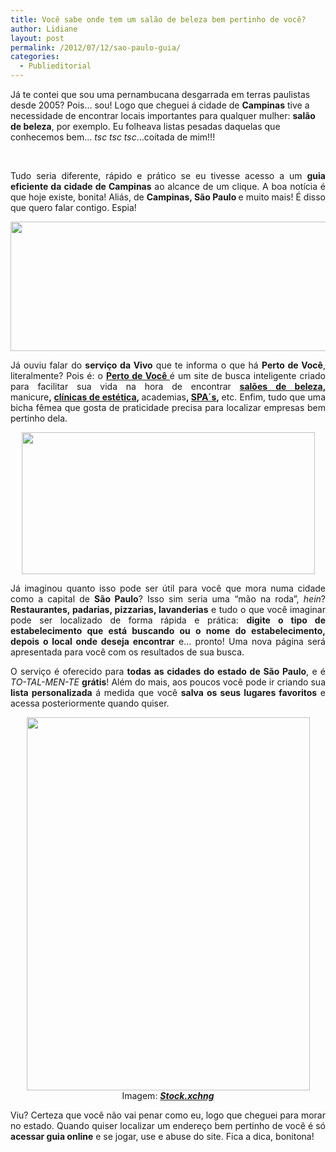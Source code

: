 ```yaml
---
title: Você sabe onde tem um salão de beleza bem pertinho de você?
author: Lidiane
layout: post
permalink: /2012/07/12/sao-paulo-guia/
categories:
  - Publieditorial
---
```

Já te contei que sou uma pernambucana desgarrada em terras paulistas desde 2005? Pois… sou! Logo que cheguei á cidade de **Campinas** tive a necessidade de encontrar locais importantes para qualquer mulher: **salão de beleza**, por exemplo. Eu folheava listas pesadas daquelas que conhecemos bem… _tsc tsc tsc_…coitada de mim!!!

&nbsp;

<p align="justify">
  Tudo seria diferente, rápido e prático se eu tivesse acesso a um <strong>guia eficiente da cidade de Campinas</strong> ao alcance de um clique. A boa notícia é que hoje existe, bonita! Aliás, de <strong>Campinas, São Paulo </strong>e muito mais! É disso que quero falar contigo. Espia!
</p>

<!--more-->

<p align="center">
  <a href="http://www.trololodemulher.com.br/2012/07/12/sao-paulo-guia/vivo-guia-sao-paulo-perto-de-voce2/" rel="attachment wp-att-8871"><img class="alignnone size-full wp-image-8871" title="VIVO - GUIA - SAO PAULO - PERTO DE VOCE[2]" src="https://www.trololodemulher.com.br/2012/07/VIVO-GUIA-SAO-PAULO-PERTO-DE-VOCE2.jpg" alt="" width="515" height="207" /></a>
</p>

<p align="justify">
  Já ouviu falar do <strong>serviço da Vivo</strong> que te informa o que há <strong>Perto de Você</strong>, literalmente? Pois é: o <a href="http://www.pertodevoce.com.br/" target="_blank" rel="noopener noreferrer"><strong>Perto de Você </strong></a>é um site de busca inteligente criado para facilitar sua vida na hora de encontrar <strong><a href="http://www.pertodevoce.com.br/sao-paulo/cabeleireiro-e-instituto-de-beleza" target="_blank" rel="noopener noreferrer">salões de beleza</a>, </strong>manicure<strong>, <a href="http://www.pertodevoce.com.br/sao-paulo/clinica-estetica" target="_blank" rel="noopener noreferrer">clínicas de estética</a>, </strong>academias<strong>, <a href="http://www.pertodevoce.com.br/sao-paulo/spa" target="_blank" rel="noopener noreferrer">SPA´s</a>, </strong>etc. Enfim, tudo que uma bicha fêmea que gosta de praticidade precisa para localizar empresas bem pertinho dela.
</p>

<p align="center">
  <a href="http://www.trololodemulher.com.br/2012/07/12/sao-paulo-guia/vivo-guia-sao-paulo-perto-de-voce/" rel="attachment wp-att-8869"><img class="alignnone size-full wp-image-8869" title="VIVO - GUIA - SAO PAULO - PERTO DE VOCE" src="https://www.trololodemulher.com.br/2012/07/VIVO-GUIA-SAO-PAULO-PERTO-DE-VOCE.png" alt="" width="469" height="227" /></a>
</p>

<p align="justify">
  Já imaginou quanto isso pode ser útil para você que mora numa cidade como a capital de <strong>São Paulo</strong>? Isso sim seria uma “mão na roda”, <em>hein</em>? <strong>Restaurantes, padarias, pizzarias, lavanderias</strong> e tudo o que você imaginar pode ser localizado de forma rápida e prática: <strong>digite o tipo de estabelecimento que está buscando ou o nome do estabelecimento, depois o local onde deseja encontrar</strong> e… pronto! Uma nova página será apresentada para você com os resultados de sua busca.
</p>

<p align="justify">
  O serviço é oferecido para <strong>todas as cidades do estado de São Paulo</strong>, e é <em>TO-TAL-MEN-TE</em> <strong>grátis</strong>! Além do mais, aos poucos você pode ir criando sua <strong>lista personalizada</strong> á medida que você <strong>salva os seus lugares favoritos</strong> e acessa posteriormente quando quiser.
</p>

<p align="center">
  <a href="http://www.trololodemulher.com.br/2012/07/12/sao-paulo-guia/vivo-guia-sao-paulo-perto-de-voce1/" rel="attachment wp-att-8870"><img class="alignnone size-full wp-image-8870" title="VIVO - GUIA - SAO PAULO - PERTO DE VOCE[1]" src="https://www.trololodemulher.com.br/2012/07/VIVO-GUIA-SAO-PAULO-PERTO-DE-VOCE1.jpg" alt="" width="453" height="597" /></a><br /> Imagem: <strong><em><a href="http://www.sxc.hu/" target="_blank" rel="noopener noreferrer">Stock.xchng</a></em></strong>
</p>

<p align="justify">
  Viu? Certeza que você não vai penar como eu, logo que cheguei para morar no estado. Quando quiser localizar um endereço bem pertinho de você é só <strong>acessar guia online</strong> e se jogar, use e abuse do site. Fica a dica, bonitona!
</p>
